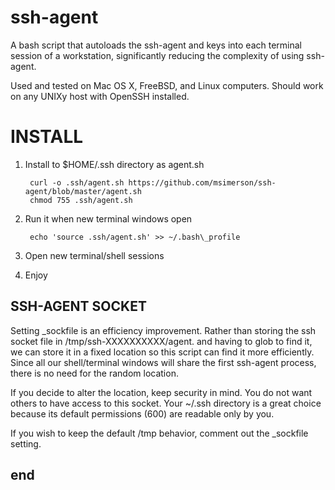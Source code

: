 # ssh-agent

A bash script that autoloads the ssh-agent and keys into each terminal session
of a workstation, significantly reducing the complexity of using ssh-agent.

Used and tested on Mac OS X, FreeBSD, and Linux computers. Should work on any
UNIXy host with OpenSSH installed.

# INSTALL

1. Install to $HOME/.ssh directory as agent.sh

        curl -o .ssh/agent.sh https://github.com/msimerson/ssh-agent/blob/master/agent.sh
        chmod 755 .ssh/agent.sh

2. Run it when new terminal windows open

        echo 'source .ssh/agent.sh' >> ~/.bash\_profile

3. Open new terminal/shell sessions

4. Enjoy


## SSH-AGENT SOCKET

Setting \_sockfile is an efficiency improvement. Rather than storing the
ssh socket file in /tmp/ssh-XXXXXXXXXX/agent.<ppid> and having to glob
to find it, we can store it in a fixed location so this script can find
it more efficiently. Since all our shell/terminal windows will share the
first ssh-agent process, there is no need for the random location.

If you decide to alter the location, keep security in mind. You do not want
others to have access to this socket. Your ~/.ssh directory is a great
choice because its default permissions (600) are readable only by you.

If you wish to keep the default /tmp behavior, comment out the \_sockfile setting.

## end
